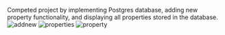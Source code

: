 Competed project by implementing Postgres database, adding new property functionality, and displaying all properties stored in the database.
![addnew](https://github.com/TroubledDreamer/info3180-project-1/assets/95041187/7599c60d-6d8a-4be6-a7b7-ccdcf452b159)
![properties](https://github.com/TroubledDreamer/info3180-project-1/assets/95041187/32648fb2-d7b8-458e-adcd-e3fc27bcd878)
![property](https://github.com/TroubledDreamer/info3180-project-1/assets/95041187/b546a2f2-8f4e-4bfe-9dc8-90b30a3c4950)
